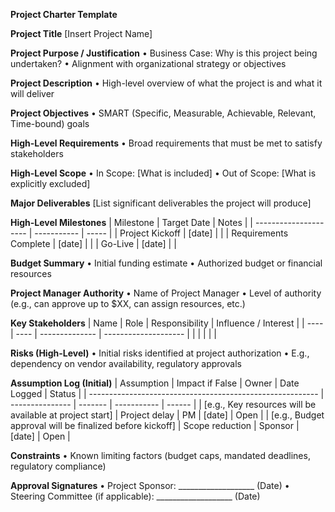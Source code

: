 **Project Charter Template**

**Project Title**
[Insert Project Name]

**Project Purpose / Justification**
•	Business Case: Why is this project being undertaken?
•	Alignment with organizational strategy or objectives

**Project Description**
•	High-level overview of what the project is and what it will deliver

**Project Objectives**
•	SMART (Specific, Measurable, Achievable, Relevant, Time-bound) goals

**High-Level Requirements**
•	Broad requirements that must be met to satisfy stakeholders

**High-Level Scope**
•	In Scope: [What is included]
•	Out of Scope: [What is explicitly excluded]

**Major Deliverables**
[List significant deliverables the project will produce]

**High-Level Milestones**
| Milestone             | Target Date | Notes |
| --------------------- | ----------- | ----- |
| Project Kickoff       | \[date]     |       |
| Requirements Complete | \[date]     |       |
| Go-Live               | \[date]     |       |

**Budget Summary**
•	Initial funding estimate
•	Authorized budget or financial resources

**Project Manager Authority**
•	Name of Project Manager
•	Level of authority (e.g., can approve up to $XX, can assign resources, etc.)

**Key Stakeholders**
 | Name | Role | Responsibility | Influence / Interest |
| ---- | ---- | -------------- | -------------------- |
|      |      |                |                      |

**Risks (High-Level)**
•	Initial risks identified at project authorization
•	E.g., dependency on vendor availability, regulatory approvals

**Assumption Log (Initial)**
| Assumption                                                | Impact if False | Owner   | Date Logged | Status |
| --------------------------------------------------------- | --------------- | ------- | ----------- | ------ |
| \[e.g., Key resources will be available at project start] | Project delay   | PM      | \[date]     | Open   |
| \[e.g., Budget approval will be finalized before kickoff] | Scope reduction | Sponsor | \[date]     | Open   |

**Constraints**
•	Known limiting factors (budget caps, mandated deadlines, regulatory compliance)

**Approval Signatures**
•	Project Sponsor: ___________________ (Date)
•	Steering Committee (if applicable): ___________________ (Date)
